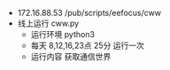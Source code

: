 * 172.16.88.53 /pub/scripts/eefocus/cww
* 线上运行 cww.py
  * 运行环境 python3
  * 每天 8,12,16,23点 25分 运行一次
  * 运行内容 获取通信世界